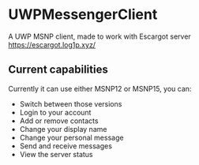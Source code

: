 # UWPMessengerClient
A UWP MSNP client, made to work with Escargot server https://escargot.log1p.xyz/

## Current capabilities
Currently it can use either MSNP12 or MSNP15, you can:
* Switch between those versions
* Login to your account
* Add or remove contacts
* Change your display name
* Change your personal message
* Send and receive messages
* View the server status
